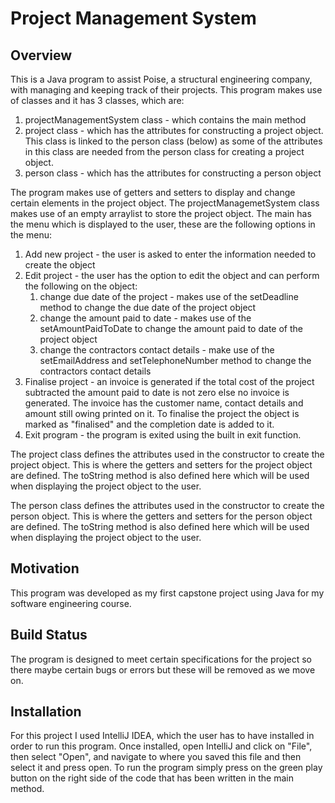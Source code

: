 # Project Management System #
## Overview ##
This is a Java program to assist Poise, a structural engineering company, with managing and keeping track of their projects. This program makes use of classes and it 
has 3 classes, which are:
1. projectManagementSystem class - which contains the main method
2. project class - which has the attributes for constructing a project object. This class is linked to the person class (below) as some of the attributes in this 
class are needed from the person class for creating a project object. 
3. person class - which has the attributes for constructing a person object

The program makes use of getters and setters to display and change certain elements in the project object. The projectManagemetSystem class makes use of an empty 
arraylist to store the project object. The main has the menu which is displayed to the user, these are the following options in the menu:
1. Add new project - the user is asked to enter the information needed to create the object
2. Edit project - the user has the option to edit the object and can perform the following on the object:
   1. change due date of the project - makes use of the setDeadline method to change the due date of the project object
   2. change the amount paid to date - makes use of the setAmountPaidToDate to change the amount paid to date of the project object
   3. change the contractors contact details - make use of the setEmailAddress and setTelephoneNumber method to change the contractors contact details
3. Finalise project - an invoice is generated if the total cost of the project subtracted the amount paid to date is not zero else no invoice is generated. The invoice 
has the customer name, contact details and amount still owing printed on it. To finalise the project the object is marked as "finalised" and the completion date is added 
to it. 
4. Exit program - the program is exited using the built in exit function. 

The project class defines the attributes used in the constructor to create the project object. This is where the getters and setters for the project object are defined.
The toString method is also defined here which will be used when displaying the project object to the user. 

The person class defines the attributes used in the constructor to create the person object. This is where the getters and setters for the person object are defined. 
The toString method is also defined here which will be used when displaying the project object to the user. 

## Motivation ##
This program was developed as my first capstone project using Java for my software engineering course. 

## Build Status ##
The program is designed to meet certain specifications for the project so there maybe certain bugs or errors but these will be removed as we move on. 

## Installation ##
For this project I used IntelliJ IDEA, which the user has to have installed in order to run this program. Once installed, open IntelliJ and click on "File", then 
select "Open", and navigate to where you saved this file and then select it and press open. To run the program simply press on the green play button on the right 
side of the code that has been written in the main method. 
